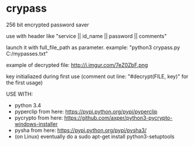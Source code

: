 # crypass

256 bit encrypted password saver

use with header like "service  ||  id_name  ||  password  ||  comments"

launch it with full_file_path as parameter. example: "python3 crypass.py C:/mypasses.txt"

example of decrypted file: http://i.imgur.com/7eZ0ZbF.png

key initialiazed during first use (comment out line: "#decrypt(FILE, key)" for the first usage)

USE WITH:
* python 3.4
* pyperclip from here: https://pypi.python.org/pypi/pyperclip
* pycrypto from here: https://github.com/axper/python3-pycrypto-windows-installer
* pysha from here: https://pypi.python.org/pypi/pysha3/
* (on Linux) eventually do a sudo apt-get install python3-setuptools
